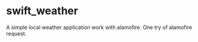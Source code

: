 # swift_weather

A simple local weather application work with alamofire. One try of alamofire request.
